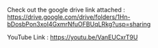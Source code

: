 Check out the google drive link attached : 
https://drive.google.com/drive/folders/1Hn-bDosbPon3xoI4GxmrNfuOFBUqLRkg?usp=sharing

YouTube Link : https://youtu.be/VanEUCxrT9U

